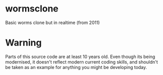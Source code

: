 # wormsclone
Basic worms clone but in realtime (from 2011)

# Warning
Parts of this source code are at least 10 years old. Even though its being modernised, it doesn't reflect modern current coding skills, and shouldn't be taken as an example for anything you might be developing today. 
